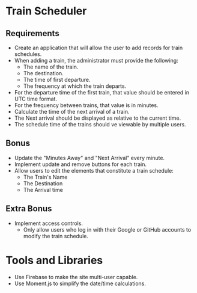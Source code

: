 # Train Scheduler

## Requirements

* Create an application that will allow the user to add records for train schedules.
* When adding a train, the administrator must provide the following:
    - The name of the train.
    - The destination.
    - The time of first departure.
    - The frequency at which the train departs.
* For the departure time of the first train, that value should be entered in UTC time format.
* For the frequency between trains, that value is in minutes.
* Calculate the time of the next arrival of a train.
* The Next arrival should be displayed as relative to the current time.
* The schedule time of the trains should ve viewable by multiple users.

## Bonus

* Update the "Minutes Away" and "Next Arrival" every minute.
* Implement update and remove buttons for each train.
* Allow users to edit the elements that constitute a train schedule:
    - The Train's Name
    - The Destination
    - The Arrival time

## Extra Bonus

* Implement access controls.
    - Only allow users who log in with their Google or GitHub accounts to modify the train schedule.

# Tools and Libraries

* Use Firebase to make the site multi-user capable.
* Use Moment.js to simplify the date/time calculations.
